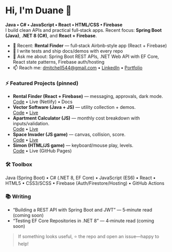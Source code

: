 # Hi, I'm Duane 👋

**Java • C# • JavaScript • React • HTML/CSS • Firebase**  
I build clean APIs and practical full‑stack apps. Recent focus: **Spring Boot (Java)**, **.NET 8 (C#)**, and **React + Firebase**.

- 🔭 Recent: **Rental Finder** — full‑stack Airbnb‑style app (React + Firebase)
- 🧪 I write tests and ship docs/demos with every repo
- 💬 Ask me about: Spring Boot REST APIs, .NET Web API with EF Core, React state patterns, Firebase auth/hosting
- 📫 Reach me: dmitchell544@gmail.com • [LinkedIn](<add-your-link>) • [Portfolio](https://nimble-babka-52d07d.netlify.app)

### ⚡ Featured Projects (pinned)
- **Rental Finder (React + Firebase)** — messaging, approvals, dark mode.  
  [Code](https://github.com/dmitc072/final-project-airbnb) • Live (Netlify) • Docs
- **Vector Software (Java + JS)** — utility collection + demos.  
  [Code](https://github.com/dmitc072/Vector-Software) • [Live](https://dmitc072.github.io/Vector-Software/)
- **Apartment Calculator (JS)** — monthly cost breakdown with inputs/validation.  
  [Code](https://github.com/dmitc072/Apartment-Calculator) • [Live](https://dmitc072.github.io/Apartment-Calculator/)
- **Space Invader (JS game)** — canvas, collision, score.  
  [Code](https://github.com/dmitc072/Space-Invader) • [Live](https://dmitc072.github.io/Space-Invader/)
- **Simon (HTML/JS game)** — keyboard/mouse play, levels.  
  [Code](https://github.com/dmitc072/Simon) • Live (GitHub Pages)

### 🛠️ Toolbox
Java (Spring Boot) • C# (.NET 8, EF Core) • JavaScript (ES6) • React • HTML5 • CSS3/SCSS • Firebase (Auth/Firestore/Hosting) • GitHub Actions

### 📚 Writing
- “Building a REST API with Spring Boot and JWT” — 5‑minute read (coming soon)
- “Testing EF Core Repositories in .NET 8” — 4‑minute read (coming soon)

> If something looks useful, ⭐ the repo and open an issue—happy to help!
